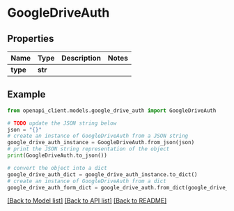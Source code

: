 # GoogleDriveAuth


## Properties

Name | Type | Description | Notes
------------ | ------------- | ------------- | -------------
**type** | **str** |  | 

## Example

```python
from openapi_client.models.google_drive_auth import GoogleDriveAuth

# TODO update the JSON string below
json = "{}"
# create an instance of GoogleDriveAuth from a JSON string
google_drive_auth_instance = GoogleDriveAuth.from_json(json)
# print the JSON string representation of the object
print(GoogleDriveAuth.to_json())

# convert the object into a dict
google_drive_auth_dict = google_drive_auth_instance.to_dict()
# create an instance of GoogleDriveAuth from a dict
google_drive_auth_form_dict = google_drive_auth.from_dict(google_drive_auth_dict)
```
[[Back to Model list]](../README.md#documentation-for-models) [[Back to API list]](../README.md#documentation-for-api-endpoints) [[Back to README]](../README.md)


